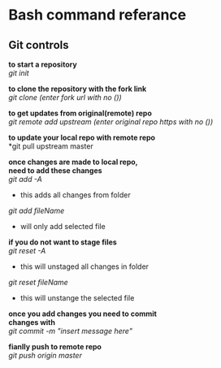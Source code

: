 # Bash command referance

## Git controls

**to start a repository**  
*git init*

**to clone the repository with the fork link**  
*git clone (enter fork url with no ())*

**to get updates from original(remote) repo**  
*git remote add upstream (enter original repo https with no ())*

**to update your local repo with remote repo**  
*git pull upstream master

**once changes are made to local repo,**   
**need to add these changes**  
*git add -A*  
  * this adds all changes from folder

*git add fileName*  
  * will only add selected file

**if you do not want to stage files**  
*git reset -A*  
  * this will unstaged all changes in folder

*git reset fileName*  
  * this will unstange the selected file

**once you add changes you need to commit**  
**changes with**  
*git commit -m "insert message here"*

**fianlly push to remote repo**  
*git push origin master*




